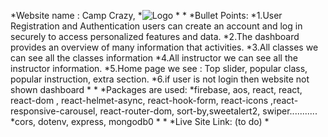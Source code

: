 *Website name : Camp Crazy, 
*![Logo](../../assignment-12-client/public/logo.jpeg)
*
*
*Bullet Points:
*1.User Registration and Authentication users can create an account and log in securely to access personalized features and data.
*2.The dashboard provides an overview of many information that activities.
*3.All classes we can see all the classes information
*4.All instructor we can see all the instructor information.
*5.Home page we see : Top slider, popular class, popular instruction, extra section.
*6.if user is not login then website not shown dashboard
*
*
*Packages are used:
*firebase, aos, react, react, react-dom , react-helmet-async, react-hook-form, react-icons ,react-responsive-carousel, react-router-dom, sort-by,sweetalert2, swiper...........
*cors, dotenv, express, mongodb0
*
*
*Live Site Link: (to do)
*